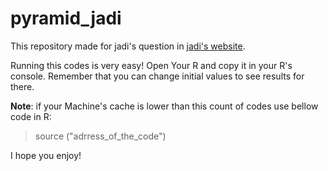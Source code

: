 pyramid_jadi
============

This repository made for jadi's question in <a href="http://jadi.net">jadi's website</a>.

Running this codes is very easy! Open Your R and copy it in your R's console.
Remember that you can change initial values to see results for there.


<b> Note</b>: if your Machine's cache is lower than this count of codes use bellow code in R:

> source ("adrress_of_the_code")

I hope you enjoy!
